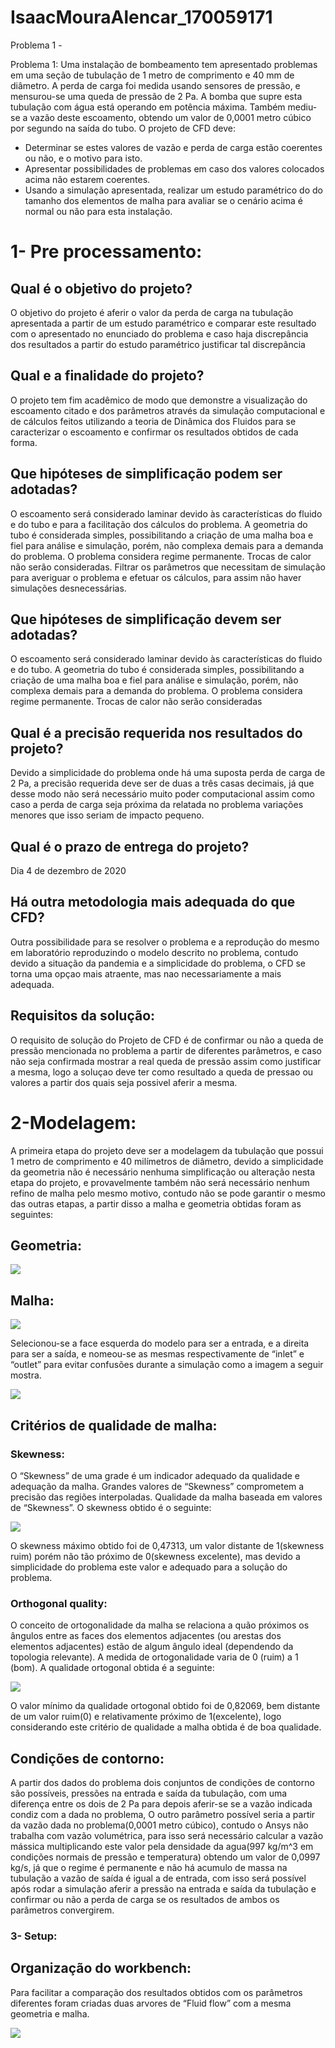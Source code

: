 # IsaacMouraAlencar_170059171
Problema 1 -

Problema 1: Uma instalação de bombeamento tem apresentado problemas em uma seção de tubulação de 1 metro de comprimento e 40 mm de diâmetro. A perda de carga foi medida usando sensores de pressão, e mensurou-se uma queda de pressão de 2 Pa. A bomba que supre esta tubulação com água está operando em potência máxima. Também mediu-se a vazão deste escoamento, obtendo um valor de 0,0001 metro cúbico por segundo na saída do tubo. O projeto de CFD deve:

- Determinar se estes valores de vazão e perda de carga estão coerentes ou não, e o motivo para isto.
- Apresentar possibilidades de problemas em caso dos valores colocados acima não estarem coerentes.
- Usando a simulação apresentada, realizar um estudo paramétrico do do tamanho dos elementos de malha para avaliar se o cenário acima é normal ou não para esta instalação.
# 1- Pre processamento:
## Qual é o objetivo do projeto?
O objetivo do projeto é aferir o valor da perda de carga na tubulação apresentada a partir de um estudo paramétrico e comparar este resultado com o apresentado no enunciado do problema e caso haja discrepância dos resultados a partir do estudo paramétrico justificar tal discrepância

## Qual e a finalidade do projeto?
O projeto tem fim acadêmico de modo que demonstre a visualização do escoamento citado e dos parâmetros através da simulação computacional e de cálculos feitos utilizando a teoria de Dinâmica dos Fluidos para se caracterizar o escoamento e confirmar os resultados obtidos de cada forma.

## Que hipóteses de simplificação podem ser adotadas?
O escoamento será considerado laminar devido às características do fluido e do tubo e para a facilitação dos cálculos do problema.
A geometria do tubo é considerada simples, possibilitando a criação de uma malha boa e fiel para análise e simulação, porém, não complexa demais para a demanda do problema.
O problema considera regime permanente.
Trocas de calor não serão consideradas.
Filtrar os parâmetros que necessitam de simulação para averiguar o problema e efetuar os cálculos, para assim não haver simulações desnecessárias.

## Que hipóteses de simplificação devem ser adotadas?
O escoamento será considerado laminar devido às características do fluido e do tubo.
A geometria do tubo é considerada simples, possibilitando a criação de uma malha boa e fiel para análise e simulação, porém, não complexa demais para a demanda do problema.
O problema considera regime permanente.
Trocas de calor não serão consideradas

## Qual é a precisão requerida nos resultados do projeto?
Devido a simplicidade do problema onde há uma suposta perda de carga de 2 Pa, a precisão requerida deve ser de duas a três casas decimais, já que desse modo não será necessário muito poder computacional assim como caso a perda de carga seja próxima da relatada no problema variações menores que isso seriam de impacto pequeno.

## Qual é o prazo de entrega do projeto?
Dia 4 de dezembro de 2020

## Há outra metodologia mais adequada do que CFD?
Outra possibilidade para se resolver o problema e a reprodução do mesmo em laboratório reproduzindo o modelo descrito no problema, contudo devido a situação da pandemia e a simplicidade do problema, o CFD se torna uma opçao mais atraente, mas nao necessariamente a mais adequada.

## Requisitos da solução:
O requisito de solução do Projeto de CFD é de confirmar ou não a queda de pressão mencionada no problema a partir de diferentes parâmetros, e caso não seja confirmada mostrar a real queda de pressão assim como justificar a mesma, logo a soluçao deve ter como resultado a queda de pressao ou valores a partir dos quais seja possivel aferir a mesma.

# 2-Modelagem:
A primeira etapa do projeto deve ser a modelagem da tubulação que possui 1 metro de comprimento e 40 milímetros de diâmetro, devido a simplicidade da geometria não é necessário nenhuma simplificação ou alteração nesta etapa do projeto, e provavelmente também não será necessário nenhum refino de malha pelo mesmo motivo, contudo não se pode garantir o mesmo das outras etapas, a partir disso a malha e geometria obtidas foram as seguintes:

## Geometria:

![](https://github.com/Dinamica-dos-Fluidos-CFD/IsaacMouraAlencar_170059171_ReporLaboratorio/blob/master/geometria.png)

## Malha:

![](https://github.com/Dinamica-dos-Fluidos-CFD/IsaacMouraAlencar_170059171_ReporLaboratorio/blob/master/Malha2.png)

Selecionou-se a face esquerda do modelo para ser a entrada, e a direita para ser a saída, e nomeou-se as mesmas respectivamente de “inlet” e “outlet” para evitar confusões durante a simulação como a imagem a seguir mostra.

![](https://github.com/Dinamica-dos-Fluidos-CFD/IsaacMouraAlencar_170059171_ReporLaboratorio/blob/master/Inlet_Outlet.png)

## Critérios de qualidade de malha:

### Skewness:
O “Skewness” de uma grade é um indicador adequado da qualidade e adequação da malha. Grandes valores de “Skewness” comprometem a precisão das regiões interpoladas. Qualidade da malha baseada em valores de “Skewness”. O skewness obtido é o seguinte:

![](https://github.com/Dinamica-dos-Fluidos-CFD/IsaacMouraAlencar_170059171_ReporLaboratorio/blob/master/Skewness.png)

O skewness máximo obtido foi de 0,47313, um valor distante de 1(skewness ruim) porém não tão próximo de 0(skewness excelente), mas devido a simplicidade do problema este valor e adequado para a solução do problema.

### Orthogonal quality:
O conceito de ortogonalidade da malha se relaciona a quão próximos os ângulos entre as faces dos elementos adjacentes (ou arestas dos elementos adjacentes) estão de algum ângulo ideal (dependendo da topologia relevante). A medida de ortogonalidade varia de 0 (ruim) a 1 (bom). A qualidade ortogonal obtida é a seguinte:

![](https://github.com/Dinamica-dos-Fluidos-CFD/IsaacMouraAlencar_170059171_ReporLaboratorio/blob/master/Orthogonal_quality.png)

O valor mínimo da qualidade ortogonal obtido foi de 0,82069, bem distante de um valor ruim(0) e relativamente próximo de 1(excelente), logo considerando este critério de qualidade a malha obtida é de boa qualidade.

## Condições de contorno:
A partir dos dados do problema dois conjuntos de condições de contorno são possíveis, pressões na entrada e saída da tubulação, com uma diferença entre os dois de 2 Pa para depois aferir-se se a vazão indicada condiz com a dada no problema, O outro parâmetro possível seria a partir da vazão dada no problema(0,0001 metro cúbico), contudo o Ansys não trabalha com vazão volumétrica, para isso será necessário calcular a vazão mássica multiplicando este valor pela densidade da agua(997 kg/m^3 em condições normais de pressão e temperatura) obtendo um valor de 0,0997 kg/s, já que o regime é permanente e não há acumulo de massa na tubulação a vazão de saída é igual a de entrada, com isso será possível após rodar a simulação aferir a pressão na entrada e saída da tubulação e confirmar ou não a perda de carga se os resultados de ambos os parâmetros convergirem.

### 3- Setup:

## Organização do workbench:
Para facilitar a comparação dos resultados obtidos com os parâmetros diferentes foram criadas duas arvores de “Fluid flow” com a mesma geometria e malha.

![](https://github.com/Dinamica-dos-Fluidos-CFD/IsaacMouraAlencar_170059171_ReporLaboratorio/blob/master/Arvore.png)
